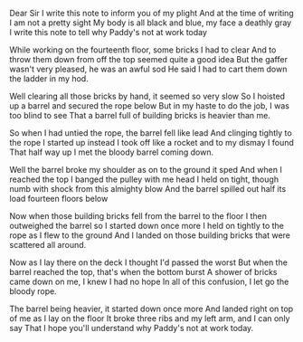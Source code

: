 Dear Sir I write this note to inform you of my plight
And at the time of writing I am not a pretty sight
My body is all black and blue, my face a deathly gray
I write this note to tell why Paddy's not at work today

While working on the fourteenth floor, some bricks I had to clear
And to throw them down from off the top seemed quite a good idea
But the gaffer wasn't very pleased, he was an awful sod
He said I had to cart them down the ladder in my hod.

Well clearing all those bricks by hand, it seemed so very slow
So I hoisted up a barrel and secured the rope below
But in my haste to do the job, I was too blind to see
That a barrel full of building bricks is heavier than me.

So when I had untied the rope, the barrel fell like lead
And clinging tightly to the rope I started up instead
I took off like a rocket and to my dismay I found
That half way up I met the bloody barrel coming down.

Well the barrel broke my shoulder as on to the ground it sped
And when I reached the top I banged the pulley with me head
I held on tight, though numb with shock from this almighty blow
And the barrel spilled out half its load fourteen floors below

Now when those building bricks fell from the barrel to the floor
I then outweighed the barrel so I started down once more
I held on tightly to the rope as I flew to the ground
And I landed on those building bricks that were scattered all around.

Now as I lay there on the deck I thought I'd passed the worst
But when the barrel reached the top, that's when the bottom burst
A shower of bricks came down on me, I knew I had no hope
In all of this confusion, I let go the bloody rope.

The barrel being heavier, it started down once more
And landed right on top of me as I lay on the floor
It broke three ribs and my left arm, and I can only say
That I hope you'll understand why Paddy's not at work today.
